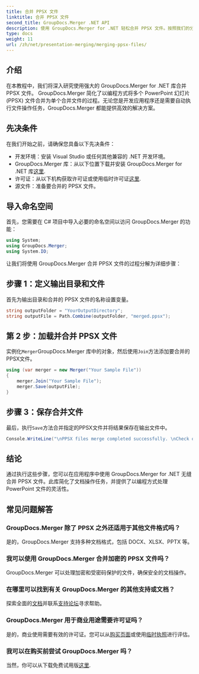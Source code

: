 ```yaml
---
title: 合并 PPSX 文件
linktitle: 合并 PPSX 文件
second_title: GroupDocs.Merger .NET API
description: 使用 GroupDocs.Merger for .NET 轻松合并 PPSX 文件。按照我们的分步指南自动执行文件合并任务！增强您的文档管理工作流程。
type: docs
weight: 11
url: /zh/net/presentation-merging/merging-ppsx-files/
---
```

## 介绍
在本教程中，我们将深入研究使用强大的 GroupDocs.Merger for .NET 库合并 PPSX 文件。 GroupDocs.Merger 简化了以编程方式将多个 PowerPoint 幻灯片 (PPSX) 文件合并为单个合并文件的过程。无论您是开发应用程序还是需要自动执行文件操作任务，GroupDocs.Merger 都能提供高效的解决方案。
## 先决条件
在我们开始之前，请确保您具备以下先决条件：
- 开发环境：安装 Visual Studio 或任何其他兼容的 .NET 开发环境。
-  GroupDocs.Merger 库：从以下位置下载并安装 GroupDocs.Merger for .NET 库[这里](https://releases.groupdocs.com/merger/net/).
- 许可证：从以下机构获取许可证或使用临时许可证[这里](https://purchase.groupdocs.com/temporary-license/).
- 源文件：准备要合并的 PPSX 文件。

## 导入命名空间
首先，您需要在 C# 项目中导入必要的命名空间以访问 GroupDocs.Merger 的功能：
```csharp
using System; 
using GroupDocs.Merger;
using System.IO;
```

让我们将使用 GroupDocs.Merger 合并 PPSX 文件的过程分解为详细步骤：
## 步骤 1：定义输出目录和文件
首先为输出目录和合并的 PPSX 文件的名称设置变量。
```csharp
string outputFolder = "YourOutputDirectory";
string outputFile = Path.Combine(outputFolder, "merged.ppsx");
```
## 第 2 步：加载并合并 PPSX 文件
实例化`Merger`GroupDocs.Merger 库中的对象，然后使用`Join`方法添加要合并的PPSX文件。
```csharp
using (var merger = new Merger("Your Sample File"))
{
    merger.Join("Your Sample File");
    merger.Save(outputFile);
}
```
## 步骤 3：保存合并文件
最后，执行`Save`方法合并指定的PPSX文件并将结果保存在输出文件中。
```csharp
Console.WriteLine("\nPPSX files merge completed successfully. \nCheck output in {0}", outputFolder);
```

## 结论
通过执行这些步骤，您可以在应用程序中使用 GroupDocs.Merger for .NET 无缝合并 PPSX 文件。此库简化了文档操作任务，并提供了以编程方式处理 PowerPoint 文件的灵活性。

## 常见问题解答
### GroupDocs.Merger 除了 PPSX 之外还适用于其他文件格式吗？
是的，GroupDocs.Merger 支持多种文档格式，包括 DOCX、XLSX、PPTX 等。
### 我可以使用 GroupDocs.Merger 合并加密的 PPSX 文件吗？
GroupDocs.Merger 可以处理加密和受密码保护的文件，确保安全的文档操作。
### 在哪里可以找到有关 GroupDocs.Merger 的其他支持或文档？
探索全面的[文档](https://reference.groupdocs.com/merger/net/)并联系[支持论坛](https://forum.groupdocs.com/c/merger/32)寻求帮助。
### GroupDocs.Merger 用于商业用途需要许可证吗？
是的，商业使用需要有效的许可证。您可以从[购买页面](https://purchase.groupdocs.com/buy)或使用[临时执照](https://purchase.groupdocs.com/temporary-license/)进行评估。
### 我可以在购买前尝试 GroupDocs.Merger 吗？
当然，你可以从下载免费试用版[这里](https://releases.groupdocs.com/).